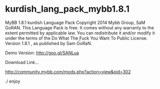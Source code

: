 kurdish_lang_pack_mybb1.8.1
===========================

MyBB 1.8.1 kurdish Language Pack
Copyright 2014 Mybb Group, SaM GoRAN.
This Language Pack is free. It comes without any warranty to the extent permitted by applicable law.
You can redistribute it and/or modify it under the terms of the Do What The Ƒuck You Want To Public License.
Version 1.8.1 , as published by Sam GoRaN.

Demo Version:
http://goo.gl/SANLua

Download Link...

http://community.mybb.com/mods.php?action=view&pid=302


./ enjoy
